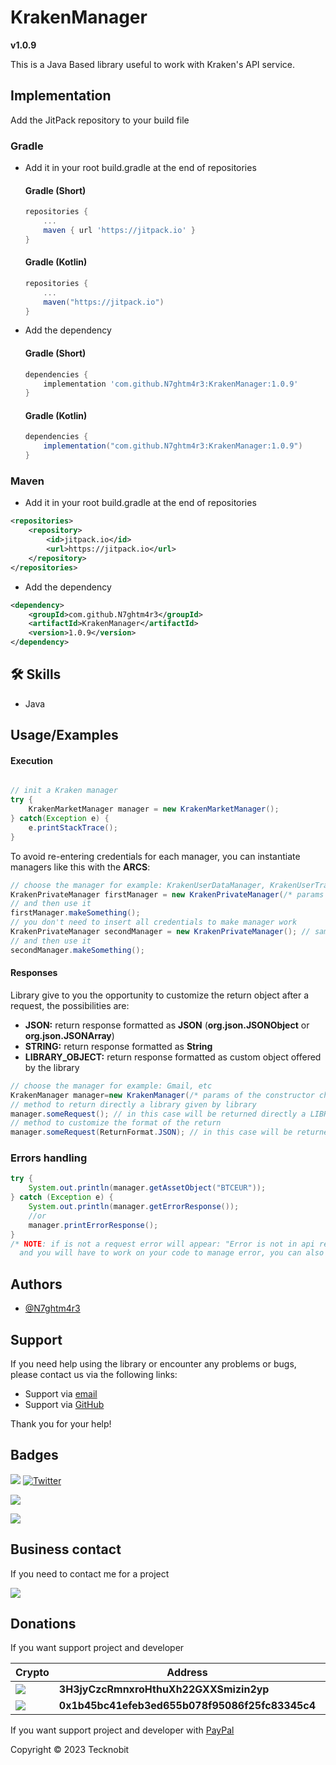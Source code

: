 # KrakenManager
**v1.0.9**

This is a Java Based library useful to work with Kraken's API service.

## Implementation

Add the JitPack repository to your build file

### Gradle

- Add it in your root build.gradle at the end of repositories

    #### Gradle (Short)
         
    ```gradle
    repositories {
        ...
        maven { url 'https://jitpack.io' }
    }
    ```

    #### Gradle (Kotlin)
         
    ```gradle
    repositories {
        ...
        maven("https://jitpack.io")
    }
    ```
    
- Add the dependency

    #### Gradle (Short)
         
    ```gradle
    dependencies {
        implementation 'com.github.N7ghtm4r3:KrakenManager:1.0.9'
    }
    ```

    #### Gradle (Kotlin)
         
    ```gradle
    dependencies {
        implementation("com.github.N7ghtm4r3:KrakenManager:1.0.9")
    }
    ```

### Maven

- Add it in your root build.gradle at the end of repositories

```xml
<repositories>
    <repository>
        <id>jitpack.io</id>
        <url>https://jitpack.io</url>
    </repository>
</repositories>
```
- Add the dependency

```xml
<dependency>
    <groupId>com.github.N7ghtm4r3</groupId>
    <artifactId>KrakenManager</artifactId>
    <version>1.0.9</version>
</dependency>
```

## 🛠 Skills

- Java

## Usage/Examples

#### Execution

```java

// init a Kraken manager
try {
    KrakenMarketManager manager = new KrakenMarketManager();
} catch(Exception e) {
    e.printStackTrace();
}
```

To avoid re-entering credentials for each manager, you can instantiate managers like this with the **ARCS**:

```java
// choose the manager for example: KrakenUserDataManager, KrakenUserTradingManager, etc 
KrakenPrivateManager firstManager = new KrakenPrivateManager(/* params of the constructor chosen */,"apiKey","apiSign");
// and then use it 
firstManager.makeSomething();
// you don't need to insert all credentials to make manager work
KrakenPrivateManager secondManager = new KrakenPrivateManager(); // same credentials used
// and then use it
secondManager.makeSomething();
```

#### Responses

Library give to you the opportunity to customize the return object after a request, the possibilities are:

- **JSON:** return response formatted as **JSON** (**org.json.JSONObject** or **org.json.JSONArray**)
- **STRING:** return response formatted as **String**
- **LIBRARY_OBJECT:** return response formatted as custom object offered by the library

```java
// choose the manager for example: Gmail, etc 
KrakenManager manager=new KrakenManager(/* params of the constructor chosen */);
// method to return directly a library given by library
manager.someRequest(); // in this case will be returned directly a LIBRARY_OBJECT
// method to customize the format of the return 
manager.someRequest(ReturnFormat.JSON); // in this case will be returned response in JSON format
```

### Errors handling

```java
try {
    System.out.println(manager.getAssetObject("BTCEUR"));
} catch (Exception e) {
    System.out.println(manager.getErrorResponse());
    //or
    manager.printErrorResponse();     
}
/* NOTE: if is not a request error will appear: "Error is not in api request, check out your code"
  and you will have to work on your code to manage error, you can also change default error message*/
```

## Authors

- [@N7ghtm4r3](https://www.github.com/N7ghtm4r3)

## Support

If you need help using the library or encounter any problems or bugs, please contact us via the following links:

- Support via <a href="mailto:infotecknobitcompany@gmail.com">email</a>
- Support via <a href="https://github.com/N7ghtm4r3/KrakenManager/issues/new">GitHub</a>

Thank you for your help!

## Badges

[![](https://img.shields.io/badge/Google_Play-414141?style=for-the-badge&logo=google-play&logoColor=white)](https://play.google.com/store/apps/developer?id=Tecknobit)
[![Twitter](https://img.shields.io/badge/Twitter-1DA1F2?style=for-the-badge&logo=twitter&logoColor=white)](https://twitter.com/tecknobit)

[![](https://img.shields.io/badge/Java-ED8B00?style=for-the-badge&logo=java&logoColor=white)](https://www.oracle.com/java/)

[![](https://jitpack.io/v/N7ghtm4r3/KrakenManager.svg)](https://jitpack.io/#N7ghtm4r3/KrakenManager)

## Business contact

If you need to contact me for a project 

[![](https://img.shields.io/badge/fiverr-1DBF73?style=for-the-badge&logo=fiverr&logoColor=white)](https://www.fiverr.com/manuel_maurizio)

## Donations

If you want support project and developer

| Crypto  | Address| Network |
| ------------- | ------------- | ------------- |
| ![](https://img.shields.io/badge/Bitcoin-000000?style=for-the-badge&logo=bitcoin&logoColor=white) | **3H3jyCzcRmnxroHthuXh22GXXSmizin2yp** | Bitcoin |
| ![](https://img.shields.io/badge/Ethereum-3C3C3D?style=for-the-badge&logo=Ethereum&logoColor=white)  | **0x1b45bc41efeb3ed655b078f95086f25fc83345c4**  | Ethereum |

If you want support project and developer
with <a href="https://www.paypal.com/donate/?hosted_button_id=5QMN5UQH7LDT4">PayPal</a>

Copyright © 2023 Tecknobit
